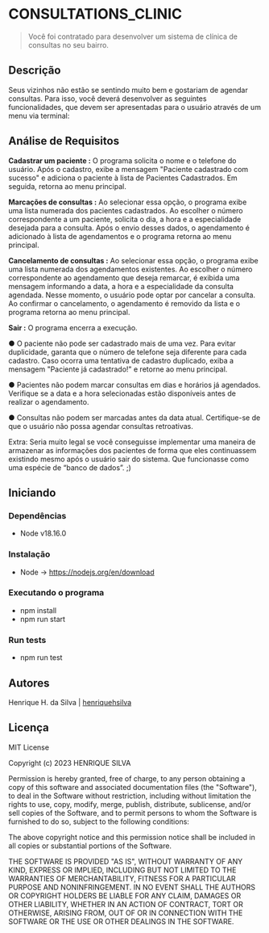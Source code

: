 # CONSULTATIONS_CLINIC
> Você foi contratado para desenvolver um sistema de clínica de consultas no seu bairro.

## Descrição

Seus vizinhos não estão se sentindo muito bem e gostariam de agendar consultas. Para isso, você deverá desenvolver as seguintes funcionalidades, que devem ser apresentadas para o usuário através de um menu via terminal: 
## Análise de Requisitos

**Cadastrar um paciente :** O programa solicita o nome e o telefone do usuário. Após o cadastro, exibe a mensagem "Paciente cadastrado com sucesso" e adiciona o paciente à lista de Pacientes Cadastrados. Em seguida, retorna ao menu principal. 

**Marcações de consultas :** Ao selecionar essa opção, o programa exibe uma lista numerada dos pacientes cadastrados. Ao escolher o número correspondente a um paciente, solicita o dia, a hora e a especialidade desejada para a consulta. Após o envio desses dados, o agendamento é adicionado à lista de agendamentos e o programa retorna ao menu principal. 

**Cancelamento de consultas :** Ao selecionar essa opção, o programa exibe uma lista numerada dos agendamentos existentes. Ao escolher o número correspondente ao agendamento que deseja remarcar, é exibida uma mensagem informando a data, a hora e a especialidade da consulta agendada. Nesse momento, o usuário pode optar por cancelar a consulta. Ao confirmar o cancelamento, o agendamento é removido da lista e o programa retorna ao menu principal.

**Sair :** O programa encerra a execução. 


● O paciente não pode ser cadastrado mais de uma vez. Para evitar duplicidade, garanta que o número de telefone seja diferente para cada cadastro. Caso ocorra uma tentativa de cadastro duplicado, exiba a mensagem "Paciente já cadastrado!" e retorne ao menu principal.

● Pacientes não podem marcar consultas em dias e horários já agendados. Verifique se a data e a hora selecionadas estão disponíveis antes de realizar o agendamento.

● Consultas não podem ser marcadas antes da data atual. Certifique-se de que o usuário não possa agendar consultas retroativas. 

Extra: 
Seria muito legal se você conseguisse implementar uma maneira de armazenar as informações dos pacientes de forma que eles continuassem existindo mesmo após o usuário sair do sistema. Que funcionasse como uma espécie de “banco de dados”. ;)

## Iniciando

### Dependências

* Node v18.16.0 

### Instalação

* Node -> https://nodejs.org/en/download

### Executando o programa

* npm install
* npm run start

### Run tests

* npm run test

## Autores

Henrique H. da Silva | [henriquehsilva](https://github.com/henriquehsilva)

## Licença

MIT License

Copyright (c) 2023 HENRIQUE SILVA

Permission is hereby granted, free of charge, to any person obtaining a copy
of this software and associated documentation files (the "Software"), to deal
in the Software without restriction, including without limitation the rights
to use, copy, modify, merge, publish, distribute, sublicense, and/or sell
copies of the Software, and to permit persons to whom the Software is
furnished to do so, subject to the following conditions:

The above copyright notice and this permission notice shall be included in all
copies or substantial portions of the Software.

THE SOFTWARE IS PROVIDED "AS IS", WITHOUT WARRANTY OF ANY KIND, EXPRESS OR
IMPLIED, INCLUDING BUT NOT LIMITED TO THE WARRANTIES OF MERCHANTABILITY,
FITNESS FOR A PARTICULAR PURPOSE AND NONINFRINGEMENT. IN NO EVENT SHALL THE
AUTHORS OR COPYRIGHT HOLDERS BE LIABLE FOR ANY CLAIM, DAMAGES OR OTHER
LIABILITY, WHETHER IN AN ACTION OF CONTRACT, TORT OR OTHERWISE, ARISING FROM,
OUT OF OR IN CONNECTION WITH THE SOFTWARE OR THE USE OR OTHER DEALINGS IN THE
SOFTWARE.